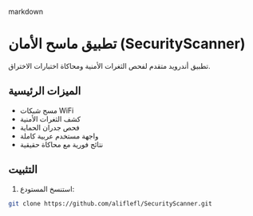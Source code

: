 markdown
# تطبيق ماسح الأمان (SecurityScanner)

تطبيق أندرويد متقدم لفحص الثغرات الأمنية ومحاكاة اختبارات الاختراق.

## الميزات الرئيسية
- مسح شبكات WiFi
- كشف الثغرات الأمنية
- فحص جدران الحماية
- واجهة مستخدم عربية كاملة
- نتائج فورية مع محاكاة حقيقية

## التثبيت
1. استنسخ المستودع:
```bash
git clone https://github.com/aliflefl/SecurityScanner.git
